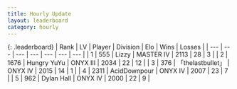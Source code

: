 ```yaml
---
title: Hourly Update
layout: leaderboard
category: hourly
---
```


{: .leaderboard}
| Rank | LV | Player | Division | Elo | Wins | Losses |
| --- | --- | --- | --- | --- | --- | --- |
| <span data-change="0">1</span> | 555 | <span title="ID: 44257">Lizzy</span> | MASTER IV | <span data-change="0">2113</span> | <span data-change="0">28</span> | <span data-change="0">3</span> |
| <span data-change="0">2</span> | 1676 | <span title="ID: 366840">Hungry YuYu</span> | ONYX III | <span data-change="0">2034</span> | <span data-change="0">22</span> | <span data-change="0">12</span> |
| <span data-change="0">3</span> | 376 | <span title="ID: 641994">「thelastbullet」</span> | ONYX IV | <span data-change="0">2015</span> | <span data-change="0">14</span> | <span data-change="0">1</span> |
| <span data-change="0">4</span> | 2311 | <span title="ID: 304661">AcidDownpour</span> | ONYX IV | <span data-change="0">2007</span> | <span data-change="0">23</span> | <span data-change="0">7</span> |
| <span data-change="0">5</span> | 962 | <span title="ID: 174294">Dylan Hall</span> | ONYX IV | <span data-change="0">2000</span> | <span data-change="0">22</span> | <span data-change="0">9</span> |
